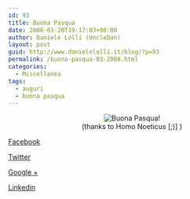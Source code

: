 ```yaml
---
id: 93
title: Buona Pasqua
date: 2008-03-20T19:17:03+00:00
author: Daniele Lolli (UncleDan)
layout: post
guid: http://www.danielelolli.it/blog/?p=93
permalink: /buona-pasqua-03-2008.html
categories:
  - Miscellanea
tags:
  - auguri
  - buona pasqua
---
```

<p style="text-align: center;">
  <img src="http://www.danielelolli.it/wp-content/uploads/2008/03/easter_egg_284x271.jpg" alt="" border="0" /><br /> <img title="Buona Pasqua!" src="http://www.danielelolli.it/wp-content/uploads/2008/03/buonapasqua1.png" alt="Buona Pasqua!" border="0" /><br /> (thanks to Homo Noeticus [;)] )
</p>

<div class="container_share">
  <a href="http://www.facebook.com/sharer.php?u=http://www.danielelolli.it/buona-pasqua-03-2008.html&t=Buona Pasqua" target="_blank" class="button_purab_share facebook"><span><i class="icon-facebook"></i></span>
  
  <p>
    Facebook
  </p></a> 
  
  <a href="http://twitter.com/share?url=http://www.danielelolli.it/buona-pasqua-03-2008.html&text=Buona Pasqua" target="_blank" class="button_purab_share twitter"><span><i class="icon-twitter"></i></span>
  
  <p>
    Twitter
  </p></a> 
  
  <a href="https://plus.google.com/share?url=http://www.danielelolli.it/buona-pasqua-03-2008.html" target="_blank" class="button_purab_share google-plus"><span><i class="icon-google-plus"></i></span>
  
  <p>
    Google +
  </p></a> 
  
  <a href="http://www.linkedin.com/shareArticle?mini=true&url=http://www.danielelolli.it/buona-pasqua-03-2008.html&title=Buona Pasqua" target="_blank" class="button_purab_share linkedin"><span><i class="icon-linkedin"></i></span>
  
  <p>
    Linkedin
  </p></a>
</div>
